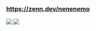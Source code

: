 ### https://zenn.dev/nenenemo
<a href="https://github.com/anuraghazra/github-readme-stats">
  <img align="left" src="https://github-readme-stats-reflect-private-46qy.vercel.app/api/?username=nenenemo" />
  <!-- publicのみ <img align="left" src="https://github-readme-stats.vercel.app/api/top-langs/?username=nenenemo" /> -->
</a>
<a href="https://github.com/anuraghazra/github-readme-stats">
  <img align="left" src="https://github-readme-stats-reflect-private-46qy.vercel.app/api/top-langs/?username=nenenemo&count_private=false&show_icons=true&theme=radical" />
  <!-- publicのみ <img align="left" src="https://github-readme-stats.vercel.app/api?username=nenenemo&count_private=false&show_icons=true&theme=radical" /> -->
</a>
